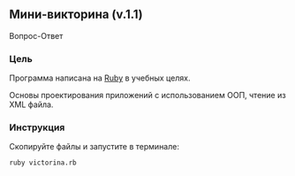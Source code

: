 ## Мини-викторина (v.1.1)
Вопрос-Ответ

### Цель
Программа написана на [Ruby](https://ru.wikipedia.org/wiki/Ruby) в учебных целях.

Основы проектирования приложений с использованием ООП, чтение из XML файла.

### Инструкция
Скопируйте файлы и запустите в терминале:
```
ruby victorina.rb
```
